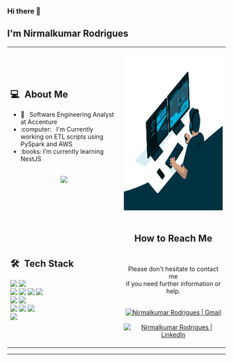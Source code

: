 ### Hi there 👋

## I'm Nirmalkumar Rodrigues
<table>
  <tr>
    <td>
      <h2> 💻 &nbsp;About Me </h2>
       <ul>
        <li>👑 &nbsp; Software Engineering Analyst at Accenture </li>
        <li>:computer: &nbsp; I'm Currently working on ETL scripts using PySpark and AWS</li>
        <li>:books: I’m currently learning NestJS</li>
       </ul>
       <p align="center">
         <br>
        <img height="150em" src="https://github-readme-stats-eight-theta.vercel.app/api?username=Nk-rodrigues&show_icons=true&theme=solarized-dark&include_all_commits=true&count_private=true"/>
        </p>
    </td>
    <td>
     <p align="center">
        <img height="360em" src="https://github.com/Nk-rodrigues/Nk-rodrigues/blob/b437e7041ec354ca889c18b57b7a40742b891940/code.gif"/>
     </p>
    </td>
  </tr>
  <tr>
   <td>
     <h2> 🛠 &nbsp;Tech Stack</h2>
     <img src="https://img.shields.io/badge/-C++-05122A?style=flat&logo=C%2B%2B"/>
     <img src="https://img.shields.io/badge/-Python-05122A?style=flat&logo=python"/>
     <br>
     <img src="https://img.shields.io/badge/-HTML-05122A?style=flat&logo=HTML5"/>
     <img src="https://img.shields.io/badge/-CSS-05122A?style=flat&logo=CSS3"/>
     <img src="https://img.shields.io/badge/-JavaScript-05122A?style=flat&logo=javascript"/>
     <img src="https://img.shields.io/badge/React-05122A?style=flat&logo=react"/>
     <br>
     <img src="https://img.shields.io/badge/-Git-05122A?style=flat&logo=git"/>
     <img src="https://img.shields.io/badge/-Github-05122A?style=flat&logo=github"/>
     <br>
     <img src="https://img.shields.io/badge/-MySql-05122A?style=flat&logo=mysql"/>
     <img src="https://img.shields.io/badge/MongoDB-05122A?style=flat&logo=mongodb"/>
     <img src="https://img.shields.io/badge/Amazon_AWS-05122A?style=flat&logo=amazon-aws"/>
     <br>
     <img src="https://img.shields.io/badge/-Visual%20Studio%20Code-05122A?style=flat&logo=visual-studio-code&logoColor=007ACC"/>
   </td>
   <td>
    <div align="center">
      <h2><b>How to Reach Me</b></h2>
      <br>
      <p>Please don't hesitate to contact me 
        <br>if you need further information or help.
      </p>
      <br>
      <a href="mailto:nkrodrigues98@gmail.com" >
      <img align="center" alt="Nirmalkumar Rodrigues | Gmail" width="30em" src="https://img.icons8.com/ios-glyphs/50/000000/gmail.png" />
      </a> &nbsp;&nbsp;
      <a href="https://www.linkedin.com/in/nirmalkumar-rodrigues-722781188/" >
      <img align="center" alt="Nirmalkumar Rodrigues | LinkedIn" width="30em" src="https://img.icons8.com/ios-glyphs/50/000000/linkedin.png" />
      </a> &nbsp;&nbsp;
      <br>
    </div>
   </td>
  </tr>
</table>

------
